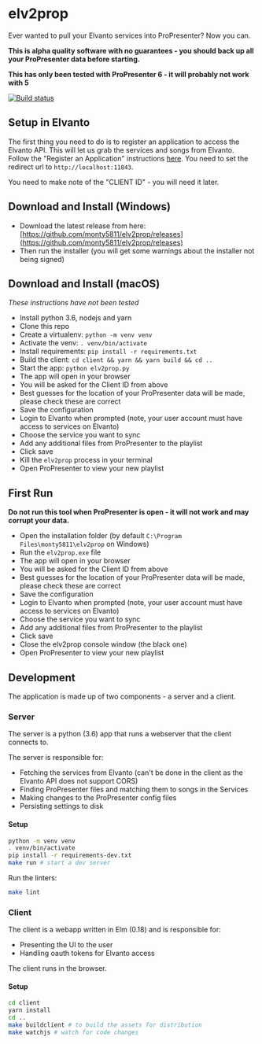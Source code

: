 # elv2prop

Ever wanted to pull your Elvanto services into ProPresenter? Now you can.

**This is alpha quality software with no guarantees - you should back up all your ProPresenter data before starting.**

**This has only been tested with ProPresenter 6 - it will probably not work with 5**

[![Build status](https://ci.appveyor.com/api/projects/status/42c7posfw6j9n78l/branch/master?svg=true)](https://ci.appveyor.com/project/monty5811/elv2prop/branch/master)

## Setup in Elvanto

The first thing you need to do is to register an application to access the Elvanto API.
This will let us grab the services and songs from Elvanto.
Follow the "Register an Application" instructions [here](https://www.elvanto.com/api/getting-started).
You need to set the redirect url to `http://localhost:11843`.

You need to make note of the "CLIENT ID" - you will need it later.

## Download and Install (Windows)

 * Download the latest release from here: [https://github.com/monty5811/elv2prop/releases](https://github.com/monty5811/elv2prop/releases)
 * Then run the installer (you will get some warnings about the installer not being signed)

## Download and Install (macOS)

*These instructions have not been tested*

 * Install python 3.6, nodejs and yarn
 * Clone this repo
 * Create a virtualenv: `python -m venv venv`
 * Activate the venv: `. venv/bin/activate`
 * Install requirements: `pip install -r requirements.txt`
 * Build the client: `cd client && yarn && yarn build && cd ..`
 * Start the app: `python elv2prop.py`
 * The app will open in your browser
 * You will be asked for the Client ID from above
 * Best guesses for the location of your ProPresenter data will be made, please check these are correct
 * Save the configuration
 * Login to Elvanto when prompted (note, your user account must have access to services on Elvanto)
 * Choose the service you want to sync
 * Add any additional files from ProPresenter to the playlist
 * Click save
 * Kill the `elv2prop` process in your terminal
 * Open ProPresenter to view your new playlist

## First Run

**Do not run this tool when ProPresenter is open - it will not work and may corrupt your data.**

 * Open the installation folder (by default `C:\Program Files\monty5811\elv2prop` on Windows)
 * Run the `elv2prop.exe` file
 * The app will open in your browser
 * You will be asked for the Client ID from above
 * Best guesses for the location of your ProPresenter data will be made, please check these are correct
 * Save the configuration
 * Login to Elvanto when prompted (note, your user account must have access to services on Elvanto)
 * Choose the service you want to sync
 * Add any additional files from ProPresenter to the playlist
 * Click save
 * Close the elv2prop console window (the black one)
 * Open ProPresenter to view your new playlist

## Development

The application is made up of two components - a server and a client.

### Server

The server is a python (3.6) app that runs a webserver that the client connects to.

The server is responsible for:

 * Fetching the services from Elvanto (can't be done in the client as the Elvanto API does not support CORS)
 * Finding ProPresenter files and matching them to songs in the Services
 * Making changes to the ProPresenter config files
 * Persisting settings to disk

#### Setup

```bash
python -m venv venv
. venv/bin/activate
pip install -r requirements-dev.txt
make run # start a dev server
```

Run the linters:

```bash
make lint
```

### Client

The client is a webapp written in Elm (0.18) and is responsible for:

 * Presenting the UI to the user
 * Handling oauth tokens for Elvanto access

The client runs in the browser.

#### Setup

```bash
cd client
yarn install
cd ..
make buildclient # to build the assets for distribution
make watchjs # watch for code changes
```
